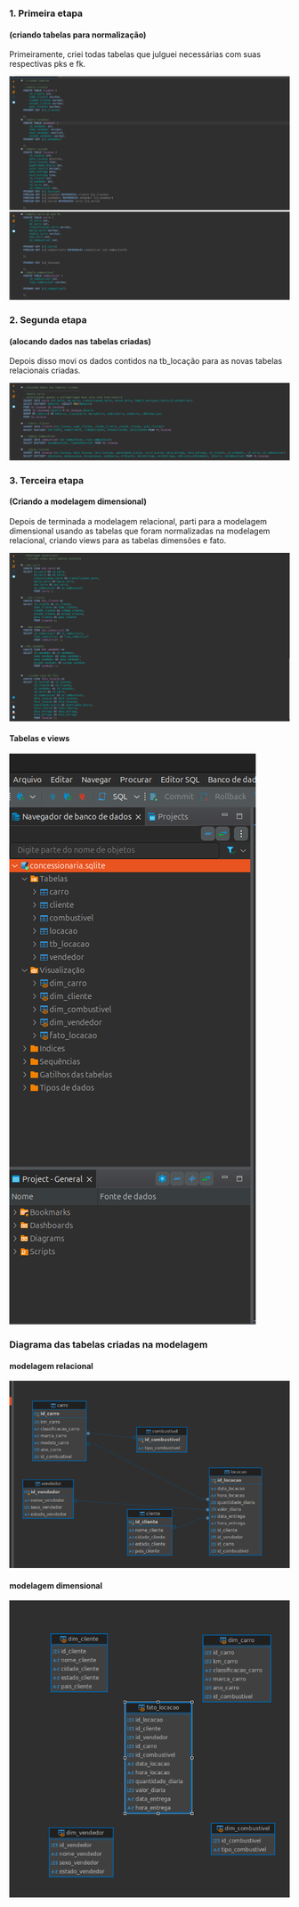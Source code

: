 ### 1. Primeira etapa 
#### (criando tabelas para normalização)
  Primeiramente, criei todas tabelas que julguei necessárias com suas respectivas pks e fk. 

![evidenciauno](../Evidências/desafio1.png)
![evidenciatwo](../Evidências/desafio2.png)

### 2. Segunda etapa 
#### (alocando dados nas tabelas criadas)
  Depois disso movi os dados contidos na tb_locação para as novas tabelas relacionais criadas.

![evidenciatrois](../Evidências/desafio3.png)

### 3. Terceira etapa 
#### (Criando a modelagem dimensional)
  Depois de terminada a modelagem relacional, parti para a modelagem dimensional usando as tabelas que foram normalizadas na modelagem relacional, criando views para as tabelas dimensões e fato.

![evidenciavier](../Evidências/desafio4.png)

#### Tabelas e views 

![evidenciacinque](../Evidências/desafio7.png)

### Diagrama das tabelas criadas na modelagem 
#### modelagem relacional

![evidenciacinque](../Evidências/desafio5.png)

#### modelagem dimensional 

![evidenciacinque](../Evidências/desafio6.png)
  
